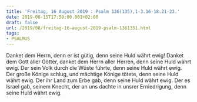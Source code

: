 ```yaml
---
title: 'Freitag, 16 August 2019 : Psalm 136(135),1-3.16-18.21-23.'
date: 2019-08-15T17:50:00.001+02:00
draft: false
url: /2019/08/freitag-16-august-2019-psalm-1361351.html
tags: 
- PSALMUS
---
```


Danket dem Herrn, denn er ist gütig, denn seine Huld währt ewig! Danket dem Gott aller Götter, danket dem Herrn aller Herren, denn seine Huld währt ewig. Der sein Volk durch die Wüste führte, denn seine Huld währt ewig. Der große Könige schlug, und mächtige Könige tötete, denn seine Huld währt ewig. Der ihr Land zum Erbe gab, denn seine Huld währt ewig. Der es Israel gab, seinem Knecht, der an uns dachte in unsrer Erniedrigung, denn seine Huld währt ewig.